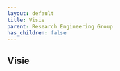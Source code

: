 ```yaml
---
layout: default
title: Visie
parent: Research Engineering Group
has_children: false
---
```


## Visie

